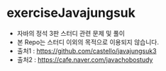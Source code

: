 # exerciseJavajungsuk
- 자바의 정석 3판 스터디 관련 문제 및 풀이
- 본 Repo는 스터디 이외의 목적으로 이용되지 않습니다.
- 출처1 : https://github.com/castello/javajungsuk3
- 출처2 : https://cafe.naver.com/javachobostudy

